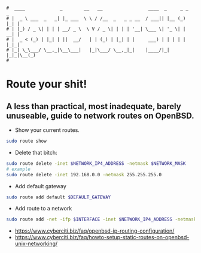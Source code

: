 ```text
#  ____             _        __   __                 ____  _     _ _   _
# |  _ \ ___  _   _| |_ ___  \ \ / /__  _   _ _ __  / ___|| |__ (_) |_| |
# | |_) / _ \| | | | __/ _ \  \ V / _ \| | | | '__| \___ \| '_ \| | __| |
# |  _ < (_) | |_| | ||  __/   | | (_) | |_| | |     ___) | | | | | |_|_|
# |_| \_\___/ \__,_|\__\___|   |_|\___/ \__,_|_|    |____/|_| |_|_|\__(_)
#
```

Route your shit!
================

A less than practical, most inadequate, barely unuseable, guide to network routes on OpenBSD.
----------------------------------------------------------------------------------------------

- Show your current routes.

```bash
sudo route show
```

- Delete that bitch:

```bash
sudo route delete -inet $NETWORK_IP4_ADDRESS -netmask $NETWORK_MASK
# example
sudo route delete -inet 192.168.0.0 -netmask 255.255.255.0
```

- Add default gateway

```bash
sudo route add default $DEFAULT_GATEWAY
```

- Add route to a network

```bash
sudo route add -net -ifp $INTERFACE -inet $NETWORK_IP4_ADDRESS -netmask $NETWORK_MASK
```

- https://www.cyberciti.biz/faq/openbsd-ip-routing-configuration/
- https://www.cyberciti.biz/faq/howto-setup-static-routes-on-openbsd-unix-networking/
